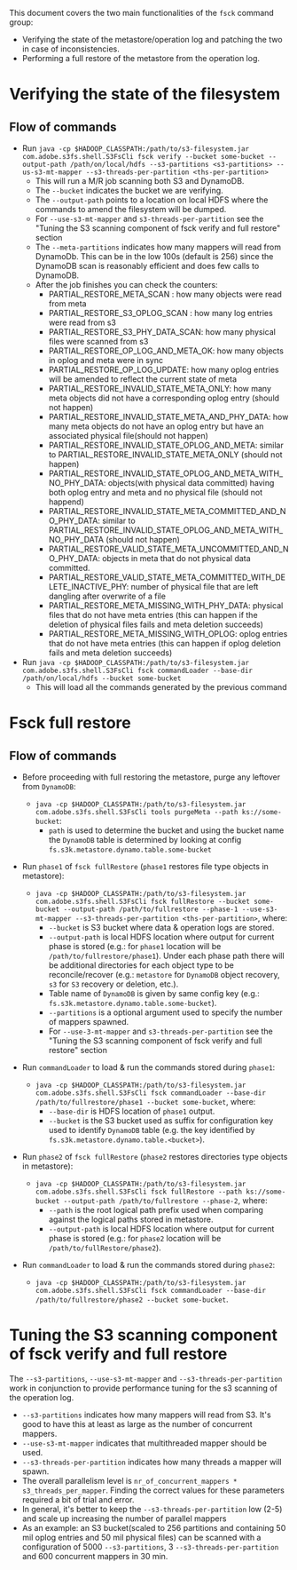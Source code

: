 This document covers the two main functionalities of the `fsck` command group: 
 - Verifying the state of the metastore/operation log and patching the two in case of inconsistencies.
 - Performing a full restore of the metastore from the operation log.


# Verifying the state of the filesystem

## Flow of commands

* Run `java -cp $HADOOP_CLASSPATH:/path/to/s3-filesystem.jar com.adobe.s3fs.shell.S3FsCli fsck verify --bucket some-bucket --output-path /path/on/local/hdfs --s3-partitions <s3-partitions> --us-s3-mt-mapper --s3-threads-per-partition <ths-per-partition>`
  - This will run a M/R job scanning both S3 and DynamoDB.
  - The `--bucket` indicates the bucket we are verifying.
  - The `--output-path` points to a location on local HDFS where the commands to amend the filesystem will be dumped.
  - For `--use-s3-mt-mapper` and `s3-threads-per-partition` see the "Tuning the S3 scanning component of fsck verify and full restore" section
  - The `--meta-partitions` indicates how many mappers will read from DynamoDb. This can be in the low 100s (default is 256) since the DynamoDB scan is reasonably efficient and does few calls to DynamoDB.
  - After the job finishes you can check the counters:
    - PARTIAL_RESTORE_META_SCAN : how many objects were read from meta
    - PARTIAL_RESTORE_S3_OPLOG_SCAN : how many log entries were read from s3
    - PARTIAL_RESTORE_S3_PHY_DATA_SCAN: how many physical files were scanned from s3
    - PARTIAL_RESTORE_OP_LOG_AND_META_OK: how many objects in oplog and meta were in sync
    - PARTIAL_RESTORE_OP_LOG_UPDATE: how many oplog entries will be amended to reflect the current state of meta
    - PARTIAL_RESTORE_INVALID_STATE_META_ONLY: how many meta objects did not have a corresponding oplog entry (should not happen)
    - PARTIAL_RESTORE_INVALID_STATE_META_AND_PHY_DATA: how many meta objects do not have an oplog entry but have an associated physical file(should not happen)
    - PARTIAL_RESTORE_INVALID_STATE_OPLOG_AND_META: similar to PARTIAL_RESTORE_INVALID_STATE_META_ONLY (should not happen)
    - PARTIAL_RESTORE_INVALID_STATE_OPLOG_AND_META_WITH_NO_PHY_DATA: objects(with physical data committed) having both oplog entry and meta and no physical file (should not happend) 
    - PARTIAL_RESTORE_INVALID_STATE_META_COMMITTED_AND_NO_PHY_DATA: similar to PARTIAL_RESTORE_INVALID_STATE_OPLOG_AND_META_WITH_NO_PHY_DATA (should not happen)
    - PARTIAL_RESTORE_VALID_STATE_META_UNCOMMITTED_AND_NO_PHY_DATA: objects in meta that do not physical data committed.
    - PARTIAL_RESTORE_VALID_STATE_META_COMMITTED_WITH_DELETE_INACTIVE_PHY: number of physical file that are left dangling after overwrite of a file
    - PARTIAL_RESTORE_META_MISSING_WITH_PHY_DATA: physical files that do not have meta entries (this can happen if the deletion of physical files fails and meta deletion succeeds)
    - PARTIAL_RESTORE_META_MISSING_WITH_OPLOG: oplog entries that do not have meta entries (this can happen if oplog deletion fails and meta deletion succeeds)
* Run `java -cp $HADOOP_CLASSPATH:/path/to/s3-filesystem.jar com.adobe.s3fs.shell.S3FsCli fsck commandLoader --base-dir /path/on/local/hdfs --bucket some-bucket`
  - This will load all the commands generated by the previous command
    

# Fsck full restore

## Flow of commands

* Before proceeding with full restoring the metastore, purge any leftover from `DynamoDB`:
  - `java -cp $HADOOP_CLASSPATH:/path/to/s3-filesystem.jar com.adobe.s3fs.shell.S3FsCli tools purgeMeta --path ks://some-bucket`:
    - `path` is used to determine the bucket and using the bucket name the `DynamoDB` table is determined by looking at config `fs.s3k.metastore.dynamo.table.some-bucket`

* Run `phase1` of `fsck fullRestore` (`phase1` restores file type objects in metastore):
  - `java -cp $HADOOP_CLASSPATH:/path/to/s3-filesystem.jar com.adobe.s3fs.shell.S3FsCli fsck fullRestore --bucket some-bucket --output-path /path/to/fullrestore --phase-1 --use-s3-mt-mapper --s3-threads-per-partition <ths-per-partition>`, where:
    - `--bucket` is S3 bucket where data & operation logs are stored.
    - `--output-path` is local HDFS location where output for current phase is stored (e.g.: for `phase1` location will be `/path/to/fullrestore/phase1`). Under each phase path there will be additional directories for each object type to be reconcile/recover (e.g.: `metastore` for `DynamoDB` object recovery, `s3` for `S3` recovery or deletion, etc.).
    - Table name of `DynamoDB` is given by same config key (e.g.: `fs.s3k.metastore.dynamo.table.some-bucket`).
    - `--partitions` is a optional argument used to specify the number of mappers spawned.
    - For `--use-3-mt-mapper` and `s3-threads-per-partition` see the "Tuning the S3 scanning component of fsck verify and full restore" section

* Run `commandLoader` to load & run the commands stored during `phase1`:
  - `java -cp $HADOOP_CLASSPATH:/path/to/s3-filesystem.jar com.adobe.s3fs.shell.S3FsCli fsck commandLoader --base-dir /path/to/fullrestore/phase1 --bucket some-bucket`, where:
    - `--base-dir` is HDFS location of `phase1` output.
    - `--bucket` is the S3 bucket used as suffix for configuration key used to identify `DynamoDB` table (e.g. the key identified by `fs.s3k.metastore.dynamo.table.<bucket>`).

* Run `phase2` of `fsck fullRestore` (`phase2` restores directories type objects in metastore):
  - `java -cp $HADOOP_CLASSPATH:/path/to/s3-filesystem.jar com.adobe.s3fs.shell.S3FsCli fsck fullRestore --path ks://some-bucket --output-path /path/to/fullrestore --phase-2`, where:
    - `--path` is the root logical path prefix used when comparing against the logical paths stored in metastore.
    - `--output-path` is local HDFS location where output for current phase is stored (e.g.: for `phase2` location will be `/path/to/fullRestore/phase2`).
    
* Run `commandLoader` to load & run the commands stored during `phase2`:
  - `java -cp $HADOOP_CLASSPATH:/path/to/s3-filesystem.jar com.adobe.s3fs.shell.S3FsCli fsck commandLoader --base-dir /path/to/fullrestore/phase2 --bucket some-bucket`.


# Tuning the S3 scanning component of fsck verify and full restore

The `--s3-partitions`, `--use-s3-mt-mapper` and `--s3-threads-per-partition` work in conjunction to provide performance tuning for the s3 scanning of the operation log.
  - `--s3-partitions` indicates how many mappers will read from S3. It's good to have this at least as large as the number of concurrent mappers. 
  - `--use-s3-mt-mapper` indicates that multithreaded mapper should be used.
  - `--s3-threads-per-partition` indicates how many threads a mapper will spawn.
  - The overall parallelism level is `nr_of_concurrent_mappers * s3_threads_per_mapper`. Finding the correct values for these parameters required a bit of trial and error.
  - In general, it's better to keep the `--s3-threads-per-partition` low (2-5) and scale up increasing the number of parallel mappers  
  - As an example: an S3 bucket(scaled to 256 partitions and containing 50 mil oplog entries and 50 mil physical files) can be scanned with a configuration of 5000 `--s3-partitions`, 3 `--s3-threads-per-partition` and 600 concurrent mappers in 30 min.

